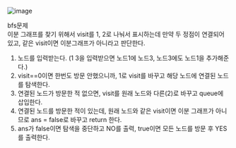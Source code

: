 ![image](https://user-images.githubusercontent.com/33195517/184799469-c04e0c38-6974-4ca5-bd43-dda29eee8589.png)

bfs문제</br>
이분 그래프를 찾기 위해서 visit를 1, 2로 나눠서 표시하는데 만약 두 정점이 연결되어 있고, 같은 visit이면 이분그래프가 아니라고 판단한다.
1. 노드를 입력받는다. (1 3을 입력받으면 노드1에 노드3, 노드3에도 노드1을 추가해준다.)
2. visit==0이면 한번도 방문 안했으니까, 1로 visit를 바꾸고 해당 노드에 연결된 노드를 탐색한다.
3. 연결된 노드가 방문한 적 없으면, visit를 원래 노드와 다른(2)로 바꾸고 queue에 삽입한다.
4. 연결된 노드를 방문한 적이 있는데, 원래 노드와 같은 visit이면 이분 그래프가 아니므로 ans = false로 바꾸고 return 한다.
5. ans가 false이면 탐색을 중단하고 NO를 출력, true이면 모든 노드를 방문 후 YES를 출력한다.
